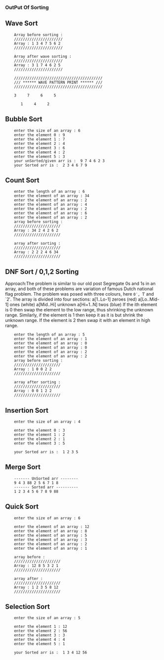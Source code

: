 ### OutPut Of Sorting


## Wave Sort
```
    Array before sorting : 
    //////////////////////
    Array : 1 3 4 7 5 6 2
    //////////////////////

    Array after wave sorting :
    //////////////////////
    Array : 3 1 7 4 6 2 5
    //////////////////////

    ////////////////////////////////////////
    /// ****** WAVE PATTERN PRINT ****** /// 
    ////////////////////////////////////////

    3     7     6     5

       1     4     2

```

## Bubble Sort
```
    enter the size of an array : 6 
    enter the element 0 : 9 
    enter the element 1 : 7 
    enter the element 2 : 4 
    enter the element 3 : 6 
    enter the element 4 : 2 
    enter the element 5 : 3 
    your unSorted/given arr is :  9 7 4 6 2 3 
    your Sorted arr is :  2 3 4 6 7 9 
```

## Count Sort
```
    enter the length of an array : 6 
    enter the element of an array : 34 
    enter the element of an array : 2 
    enter the element of an array : 4 
    enter the element of an array : 2 
    enter the element of an array : 6 
    enter the element of an array : 2 
    array before sorting : 
    /////////////////////
    Array : 34 2 4 2 6 2
    /////////////////////

    array after sorting :
    /////////////////////
    Array : 2 2 2 4 6 34 
    /////////////////////
```

## DNF Sort / 0,1,2 Sorting
Approach:The problem is similar to our old post Segregate 0s and 1s in an array, and both of these problems are variation of famous Dutch national flag problem.
The problem was posed with three colours, here `0′, `1′ and `2′. The array is divided into four
sections: 
a[1..Lo-1] zeroes (red)
a[Lo..Mid-1] ones (white)
a[Mid..Hi] unknown
a[Hi+1..N] twos (blue)
If the ith element is 0 then swap the element to the low range, thus shrinking the unknown range.
Similarly, if the element is 1 then keep it as it is but shrink the unknown range.
If the element is 2 then swap it with an element in high range.
```
    enter the length of an array : 5 
    enter the element of an array : 1 
    enter the element of an array : 0 
    enter the element of an array : 0 
    enter the element of an array : 2 
    enter the element of an array : 2 
    array before sorting : 
    /////////////////////
    Array : 1 0 0 2 2
    /////////////////////

    array after sorting :
    /////////////////////
    Array : 0 0 1 2 2
    /////////////////////
```

## Insertion Sort
```
    enter the size of an array : 4 

    enter the element 0 : 3
    enter the element 1 : 2
    enter the element 2 : 1
    enter the element 3 : 5

    your Sorted arr is :  1 2 3 5
```

## Merge Sort 
```
    ------- UnSorted arr -------- 
    9 4 3 88 2 5 6 7 1 8 
    ------- Sorted arr ----------  
    1 2 3 4 5 6 7 8 9 88 
```  

## Quick Sort
```
    enter the size of an array : 6 

    enter the element of an array : 12
    enter the element of an array : 8
    enter the element of an array : 5
    enter the element of an array : 3
    enter the element of an array : 2
    enter the element of an array : 1

    array before : 
    /////////////////////
    Array : 12 8 5 3 2 1
    /////////////////////

    array after :
    /////////////////////
    Array : 1 2 3 5 8 12 
    /////////////////////
```

## Selection Sort
```
    enter the size of an array : 5 

    enter the element 1 : 12
    enter the element 2 : 56
    enter the element 3 : 3
    enter the element 4 : 4
    enter the element 5 : 1

    your Sorted arr is :  1 3 4 12 56
```
